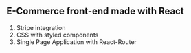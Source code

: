 ## E-Commerce front-end made with React

1. Stripe integration
2. CSS with styled components
3. Single Page Application with React-Router
